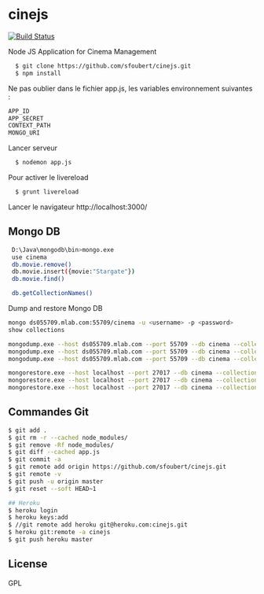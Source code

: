 cinejs
======
[![Build Status](https://travis-ci.org/sfoubert/cinejs.svg?branch=master)](https://travis-ci.org/sfoubert/cinejs)

Node JS Application for Cinema Management
```sh
  $ git clone https://github.com/sfoubert/cinejs.git
  $ npm install
```

Ne pas oublier dans le fichier app.js, les variables environnement suivantes :
```sh
APP_ID
APP_SECRET
CONTEXT_PATH
MONGO_URI
```

Lancer serveur
```sh
  $ nodemon app.js
```
Pour activer le livereload
```sh
  $ grunt livereload
```

Lancer le navigateur
 http://localhost:3000/


## Mongo DB
```sh
 D:\Java\mongodb\bin>mongo.exe
 use cinema
 db.movie.remove()
 db.movie.insert({movie:"Stargate"})
 db.movie.find()

 db.getCollectionNames()
```

Dump and restore Mongo DB
```sh
mongo ds055709.mlab.com:55709/cinema -u <username> -p <password>
show collections

mongodump.exe --host ds055709.mlab.com --port 55709 --db cinema --collection user -u <username> -p <password> --out cinema.dump
mongodump.exe --host ds055709.mlab.com --port 55709 --db cinema --collection movie -u <username> -p <password> --out cinema.dump
mongodump.exe --host ds055709.mlab.com --port 55709 --db cinema --collection entry -u <username> -p <password> --out cinema.dump

mongorestore.exe --host localhost --port 27017 --db cinema --collection user cinema.dump/cinema/user.bson
mongorestore.exe --host localhost --port 27017 --db cinema --collection movie cinema.dump/cinema/movie.bson
mongorestore.exe --host localhost --port 27017 --db cinema --collection entry cinema.dump/cinema/entry.bson

```

## Commandes Git
 ```sh
 $ git add .
 $ git rm -r --cached node_modules/
 $ git remove -Rf node_modules/
 $ git diff --cached app.js
 $ git commit -a
 $ git remote add origin https://github.com/sfoubert/cinejs.git
 $ git remote -v
 $ git push -u origin master
 $ git reset --soft HEAD~1
 
## Heroku
 $ heroku login
 $ heroku keys:add
 $ //git remote add heroku git@heroku.com:cinejs.git
 $ heroku git:remote -a cinejs
 $ git push heroku master
 
 ```

## License

GPL
